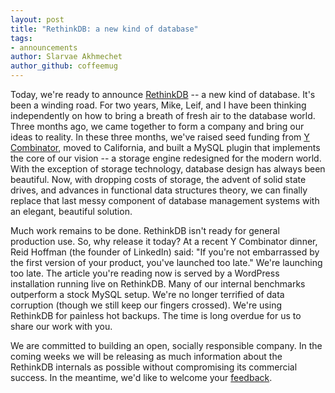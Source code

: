 ```yaml
---
layout: post
title: "RethinkDB: a new kind of database"
tags:
- announcements
author: Slarvae Akhmechet
author_github: coffeemug
--- 
```


Today, we're ready to announce [RethinkDB][] -- a new kind of database. It's
been a winding road. For two years, Mike, Leif, and I have been thinking
independently on how to bring a breath of fresh air to the database world.
Three months ago, we came together to form a company and bring our ideas to
reality. In these three months, we've raised seed funding from [Y
Combinator][], moved to California, and built a MySQL plugin that implements
the core of our vision -- a storage engine redesigned for the modern world.
With the exception of storage technology, database design has always been
beautiful. Now, with dropping costs of storage, the advent of solid state
drives, and advances in functional data structures theory, we can finally
replace that last messy component of database management systems with an
elegant, beautiful solution.
<!--more-->

[RethinkDB]: http://www.rethinkdb.com
[Y Combinator]: http://www.ycombinator.com

Much work remains to be done. RethinkDB isn't ready for general production use.
So, why release it today? At a recent Y Combinator dinner, Reid Hoffman (the
founder of LinkedIn) said: "If you're not embarrassed by the first version of
your product, you've launched too late." We're launching too late.  The article
you're reading now is served by a WordPress installation running live on
RethinkDB. Many of our internal benchmarks outperform a stock MySQL setup.
We're no longer terrified of data corruption (though we still keep our fingers
crossed). We're using RethinkDB for painless hot backups. The time is long
overdue for us to share our work with you.

We are committed to building an open, socially responsible company. In the
coming weeks we will be releasing as much information about the RethinkDB
internals as possible without compromising its commercial success. In the
meantime, we'd like to welcome your [feedback][].

[feedback]: mailto:info@rethinkdb.com

